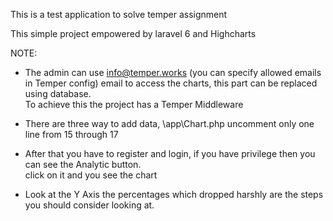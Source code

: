 This is a test application to solve temper assignment 

This simple project empowered by laravel 6 and Highcharts

NOTE:
-  The admin can use info@temper.works (you can specify allowed emails in Temper config) email to access the charts, this part can be replaced using database.
    <br> To achieve this the project has a Temper Middleware 
  
  - There are three way to add data, \app\Chart.php uncomment only one line from 15 through 17
  - After that you have to register and login, if you have privilege then you can see the Analytic button. <br>
  click on it and you see the chart
  - Look at the Y Axis the percentages which dropped harshly are the steps you should consider looking at.  
